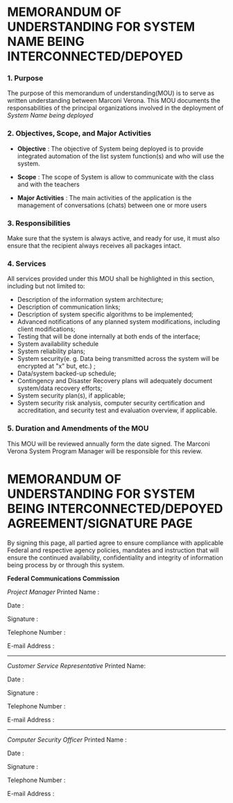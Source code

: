 # MEMORANDUM OF UNDERSTANDING FOR SYSTEM NAME BEING INTERCONNECTED/DEPOYED

### 1. Purpose
The purpose of this memorandum of understanding(MOU) is to serve as written understanding between Marconi Verona. This MOU documents the responsabilities of the principal organizations involved in the deployment of _System Name being deployed_
### 2. Objectives, Scope, and Major Activities
- **Objective** : The objective of System being deployed is to provide integrated automation of the list system function(s) and who will use the system.

- **Scope** : The scope of System is allow to communicate with the class and with the teachers

- **Major Activities** : The main activities of the application is the management of conversations (chats) between one or more users

### 3. Responsibilities
Make sure that the system is always active, and ready for use, it must also ensure that the recipient always receives all packages intact.

### 4. Services
All services provided under this MOU shall be highlighted in this section, including but not limited to:
- Description of the information system architecture;
- Description of communication links;
- Description of system specific algorithms to be implemented;
- Advanced notifications of any planned system modifications, including client modifications;
- Testing that will be done internally at both ends of the interface;
- System availability schedule
- System reliability plans;
- System security(e. g. Data being transmitted across the system will be encrypted at "x" but, etc.) ;
- Data/system backed-up schedule;
- Contingency and Disaster Recovery plans will adequately document system/data recovery efforts;
- System security plan(s), if applicable;
- System security risk analysis, computer security certification and accreditation, and security test and evaluation overview, if applicable.
### 5. Duration and Amendments of the MOU
This MOU will be reviewed annually form the date signed. The Marconi Verona System Program Manager will be responsible for this review.
# **MEMORANDUM OF UNDERSTANDING FOR SYSTEM BEING INTERCONNECTED/DEPOYED AGREEMENT/SIGNATURE PAGE**
By signing this page, all partied agree to ensure compliance with applicable Federal and respective agency policies, mandates and instruction that will ensure the continued availability, confidentiality and integrity of information being process by or through this system.

**Federal Communications Commission**

_Project Manager_ Printed Name :

Date :

Signature :

Telephone Number :

E-mail Address :

----

_Customer Service Representative_ Printed Name:

Date :

Signature :

Telephone Number :

E-mail Address :

----

_Computer Security Officer_ Printed Name :

Date :

Signature :

Telephone Number :

E-mail Address :

